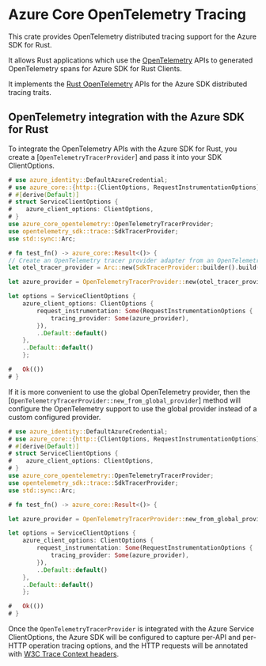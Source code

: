# Azure Core OpenTelemetry Tracing

This crate provides OpenTelemetry distributed tracing support for the Azure SDK for Rust.

It allows Rust applications which use the [OpenTelemetry](https://opentelemetry.io/) APIs to generated OpenTelemetry spans for Azure SDK for Rust Clients.

It implements the [Rust OpenTelemetry](https://opentelemetry.io/docs/languages/rust/) APIs for the Azure SDK distributed tracing traits.

## OpenTelemetry integration with the Azure SDK for Rust

To integrate the OpenTelemetry APIs with the Azure SDK for Rust, you create a [`OpenTelemetryTracerProvider`] and pass it into your SDK ClientOptions.

```rust no_run
# use azure_identity::DefaultAzureCredential;
# use azure_core::{http::{ClientOptions, RequestInstrumentationOptions}};
# #[derive(Default)]
# struct ServiceClientOptions {
#    azure_client_options: ClientOptions,
# }
use azure_core_opentelemetry::OpenTelemetryTracerProvider;
use opentelemetry_sdk::trace::SdkTracerProvider;
use std::sync::Arc;

# fn test_fn() -> azure_core::Result<()> {
// Create an OpenTelemetry tracer provider adapter from an OpenTelemetry TracerProvider
let otel_tracer_provider = Arc::new(SdkTracerProvider::builder().build());

let azure_provider = OpenTelemetryTracerProvider::new(otel_tracer_provider);

let options = ServiceClientOptions {
    azure_client_options: ClientOptions {
        request_instrumentation: Some(RequestInstrumentationOptions {
            tracing_provider: Some(azure_provider),
        }),
        ..Default::default()
    },
    ..Default::default()
    };

#   Ok(())
# }
```

If it is more convenient to use the global OpenTelemetry provider, then the [`OpenTelemetryTracerProvider::new_from_global_provider`] method will configure the OpenTelemetry support to use the global provider instead of a custom configured provider.

```rust no_run
# use azure_identity::DefaultAzureCredential;
# use azure_core::{http::{ClientOptions, RequestInstrumentationOptions}};
# #[derive(Default)]
# struct ServiceClientOptions {
#    azure_client_options: ClientOptions,
# }
use azure_core_opentelemetry::OpenTelemetryTracerProvider;
use opentelemetry_sdk::trace::SdkTracerProvider;
use std::sync::Arc;

# fn test_fn() -> azure_core::Result<()> {

let azure_provider = OpenTelemetryTracerProvider::new_from_global_provider();

let options = ServiceClientOptions {
    azure_client_options: ClientOptions {
        request_instrumentation: Some(RequestInstrumentationOptions {
            tracing_provider: Some(azure_provider),
        }),
        ..Default::default()
    },
    ..Default::default()
    };

#   Ok(())
# }
```

Once the `OpenTelemetryTracerProvider` is integrated with the Azure Service ClientOptions, the Azure SDK will be configured to capture per-API and per-HTTP operation tracing options, and the HTTP requests will be annotated with [W3C Trace Context headers](https://www.w3.org/TR/trace-context/).
